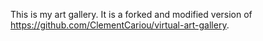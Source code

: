 This is my art gallery. It is a forked and modified version of https://github.com/ClementCariou/virtual-art-gallery.
